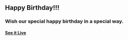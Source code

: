 ## Happy Birthday!!!

### Wish our special happy birthday in a special way.

#### [See it Live](https://hackelite01.github.io/happy-birthday.github.io/)


